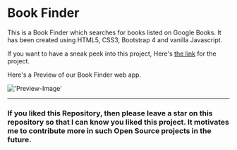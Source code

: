 # Book Finder

This is a Book Finder which searches for books listed on Google Books. It has been created using HTML5, CSS3, Bootstrap 4 and vanilla Javascript.

If you want to have a sneak peek into this project, Here's [the link](https://techcatchers.github.io/Book-Finder/) for the project.

Here's a Preview of our Book Finder web app.

!['Preview-Image'](preview.gif)

___

### If you liked this Repository, then please leave a star on this repository so that I can know you liked this project. It motivates me to contribute more in such Open Source projects in the future.